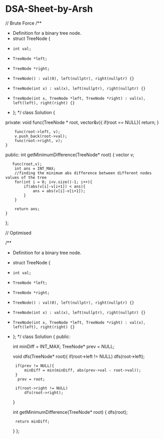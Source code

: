 # DSA-Sheet-by-Arsh

// Brute Force
/**
 * Definition for a binary tree node.
 * struct TreeNode {
 *     int val;
 *     TreeNode *left;
 *     TreeNode *right;
 *     TreeNode() : val(0), left(nullptr), right(nullptr) {}
 *     TreeNode(int x) : val(x), left(nullptr), right(nullptr) {}
 *     TreeNode(int x, TreeNode *left, TreeNode *right) : val(x), left(left), right(right) {}
 * };
 */
class Solution {
    
private:
    void func(TreeNode * root, vector<int>&v){
        if(root == NULL){
            return;
        }
        
        func(root->left, v);
        v.push_back(root->val);
        func(root->right, v);
    }
    
public:
    int getMinimumDifference(TreeNode* root) {
        vector<int> v;
        
       func(root,v);
        int ans = INT_MAX;
        //finding the minimum abs difference between different nodes values of the tree
        for(int i = 0; i<v.size()-1; i++){
            if(abs(v[i]-v[i+1]) < ans){
                ans = abs(v[i]-v[i+1]);
            }
        }
        
        return ans;
    }
};
  
  
 // Optimised
  
  /**
 * Definition for a binary tree node.
 * struct TreeNode {
 *     int val;
 *     TreeNode *left;
 *     TreeNode *right;
 *     TreeNode() : val(0), left(nullptr), right(nullptr) {}
 *     TreeNode(int x) : val(x), left(nullptr), right(nullptr) {}
 *     TreeNode(int x, TreeNode *left, TreeNode *right) : val(x), left(left), right(right) {}
 * };
 */
class Solution {
public:
    
    int minDiff = INT_MAX;
    TreeNode* prev = NULL;
    
    void dfs(TreeNode* root){
        if(root->left != NULL)
            dfs(root->left);
        
        if(prev != NULL){
            minDiff = min(minDiff, abs(prev->val - root->val));
        }
         prev = root;
        
        if(root->right != NULL)
            dfs(root->right);
    }
    
    
    int getMinimumDifference(TreeNode* root) {
        dfs(root);
        
        return minDiff;
    }
};
